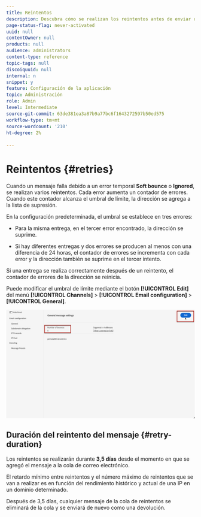 ```yaml
---
title: Reintentos
description: Descubra cómo se realizan los reintentos antes de enviar una dirección a la lista de supresión
page-status-flag: never-activated
uuid: null
contentOwner: null
products: null
audience: administrators
content-type: reference
topic-tags: null
discoiquuid: null
internal: n
snippet: y
feature: Configuración de la aplicación
topic: Administración
role: Admin
level: Intermediate
source-git-commit: 63de381ea3a87b9a77bc6f1643272597b50ed575
workflow-type: tm+mt
source-wordcount: '210'
ht-degree: 2%

---
```



# Reintentos {#retries}

Cuando un mensaje falla debido a un error temporal **Soft bounce** o **Ignored**, se realizan varios reintentos. Cada error aumenta un contador de errores. Cuando este contador alcanza el umbral de límite, la dirección se agrega a la lista de supresión.

En la configuración predeterminada<!--so can you edit this setting or not?? contradictory information was given-->, el umbral se establece en tres errores:

* Para la misma entrega, en el tercer error encontrado, la dirección se suprime.

* Si hay diferentes entregas y dos errores se producen al menos con una diferencia de 24 horas, el contador de errores se incrementa con cada error y la dirección también se suprime en el tercer intento.

Si una entrega se realiza correctamente después de un reintento, el contador de errores de la dirección se reinicia.

Puede modificar el umbral de límite mediante el botón **[!UICONTROL Edit]** del menú **[!UICONTROL Channels]** > **[!UICONTROL Email configuration]** > **[!UICONTROL General]**.<!--currently you can edit this in staging // now I see in UI: Suppression rule > Bounce days??? > 4-->

![](../assets/retries-edition.png)

## Duración del reintento del mensaje {#retry-duration}

Los reintentos se realizarán durante **3,5 días** desde el momento en que se agregó el mensaje a la cola de correo electrónico.

El retardo mínimo entre reintentos y el número máximo de reintentos que se van a realizar es <!--managed by the Enhanced MTA,--> en función del rendimiento histórico y actual de una IP en un dominio determinado.

Después de 3,5 días, cualquier mensaje de la cola de reintentos se eliminará de la cola y se enviará de nuevo como una devolución.<!--???-->